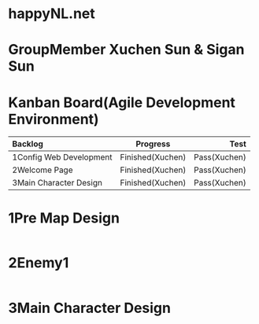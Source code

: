 # happyNL.net 


# GroupMember Xuchen Sun & Sigan Sun

# Kanban Board(Agile Development Environment)
| Backlog | Progress | Test |
|      :---   |     :---:      |          ---: |
| 1Config Web Development   | Finished(Xuchen)     | Pass(Xuchen)    |
| 2Welcome Page     | Finished(Xuchen)       | Pass(Xuchen)      |
| 3Main Character Design     | Finished(Xuchen)       | Pass(Xuchen)      |


# 1Pre Map Design
![]()

# 2Enemy1 
![]()
# 3Main Character Design
![]()

